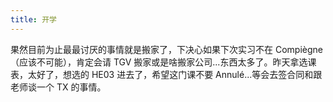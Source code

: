 ```yaml
---
title: 开学
---
```


果然目前为止最最讨厌的事情就是搬家了，下决心如果下次实习不在 Compiègne（应该不可能），肯定会请 TGV 搬家或是啥搬家公司...东西太多了。昨天拿选课表，太好了，想选的 HE03 进去了，希望这门课不要 Annulé...等会去签合同和跟老师谈一个 TX 的事情。